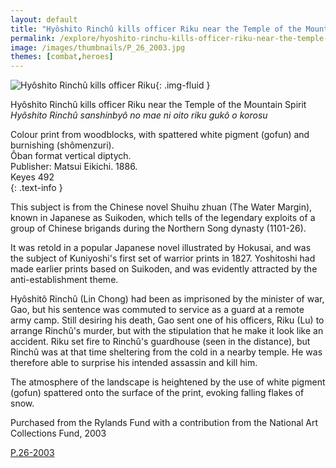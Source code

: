 ```yaml
---
layout: default
title: "Hyôshito Rinchû kills officer Riku near the Temple of the Mountain Spirit"
permalink: /explore/hyoshito-rinchu-kills-officer-riku-near-the-temple-of-the-mountain-spirit
image: /images/thumbnails/P_26_2003.jpg
themes: [combat,heroes]
---
```


![Hyôshito Rinchû kills officer Riku]({{site.baseurl}}/images/P_26_2003.jpg){: .img-fluid }

Hyôshito Rinchû kills officer Riku near the Temple of the Mountain Spirit  
_Hyôshito Rinchû sanshinbyô no mae ni oito riku gukô o korosu_  

Colour print from woodblocks, with spattered white pigment (gofun) and burnishing (shômenzuri).  
Ôban format vertical diptych.  
Publisher: Matsui Eikichi. 1886.  
Keyes 492  
{: .text-info }

This subject is from the Chinese novel Shuihu zhuan (The Water Margin), known in
Japanese as Suikoden, which tells of the legendary exploits
of a group of Chinese brigands during the Northern Song dynasty
(1101-26).

It was retold in a popular Japanese novel illustrated
by Hokusai, and was the subject of Kuniyoshi's first set of warrior
prints in 1827. Yoshitoshi had made earlier prints based on Suikoden,
and was evidently attracted by the anti-establishment theme.

Hyôshitô Rinchû (Lin Chong) had been as imprisoned by the minister of war, Gao,
but his sentence was commuted to service as a guard at a remote
army camp. Still desiring his death, Gao sent one of his officers,
Riku (Lu) to arrange Rinchû's murder, but with the stipulation
that he make it look like an accident. Riku set fire to Rinchû's
guardhouse (seen in the distance), but Rinchû was at that
time sheltering from the cold in a nearby temple. He was therefore
able to surprise his intended assassin and kill him.

The atmosphere of the landscape is heightened by the use of white pigment (gofun)
spattered onto the surface of the print, evoking falling flakes
of snow.

Purchased from the Rylands Fund with a contribution from the National Art
Collections Fund, 2003

[P.26-2003](https://collection.beta.fitz.ms/id/object/182962)
